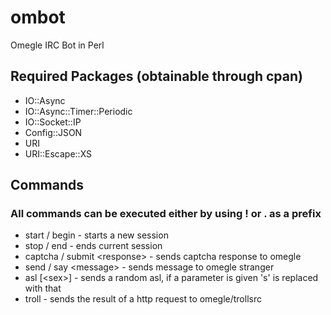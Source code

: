 ombot
=====

Omegle IRC Bot in Perl

## Required Packages (obtainable through cpan)
+ IO::Async
+ IO::Async::Timer::Periodic
+ IO::Socket::IP
+ Config::JSON
+ URI
+ URI::Escape::XS

## Commands
### All commands can be executed either by using ! or . as a prefix
+ start / begin - starts a new session
+ stop / end - ends current session
+ captcha / submit \<response\> - sends captcha response to omegle
+ send / say \<message\> - sends message to omegle stranger
+ asl [\<sex\>] - sends a random asl, if a parameter is given 's' is replaced with that
+ troll - sends the result of a http request to omegle/trollsrc


